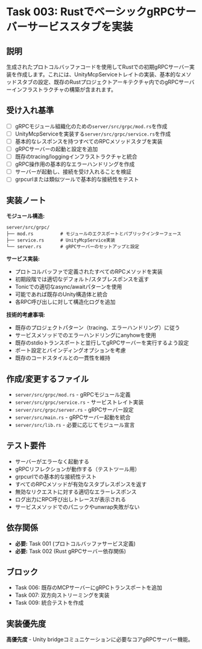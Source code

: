# Task 003: RustでベーシックgRPCサーバーサービススタブを実装

## 説明

生成されたプロトコルバッファコードを使用してRustでの初期gRPCサーバー実装を作成します。これには、UnityMcpServiceトレイトの実装、基本的なメソッドスタブの設定、既存のRustプロジェクトアーキテクチャ内でのgRPCサーバーインフラストラクチャの構築が含まれます。

## 受け入れ基準

- [ ] gRPCモジュール組織化のための`server/src/grpc/mod.rs`を作成
- [ ] UnityMcpServiceを実装する`server/src/grpc/service.rs`を作成
- [ ] 基本的なレスポンスを持つすべてのRPCメソッドスタブを実装
- [ ] gRPCサーバーの起動と設定を追加
- [ ] 既存のtracing/loggingインフラストラクチャと統合
- [ ] gRPC操作用の基本的なエラーハンドリングを作成
- [ ] サーバーが起動し、接続を受け入れることを検証
- [ ] grpcurlまたは類似ツールで基本的な接続性をテスト

## 実装ノート

**モジュール構造:**
```
server/src/grpc/
├── mod.rs          # モジュールのエクスポートとパブリックインターフェース
├── service.rs      # UnityMcpService実装
└── server.rs       # gRPCサーバーのセットアップと設定
```

**サービス実装:**
- プロトコルバッファで定義されたすべてのRPCメソッドを実装
- 初期段階では適切なデフォルト/スタブレスポンスを返す
- Tonicでの適切なasync/awaitパターンを使用
- 可能であれば既存のUnity構造体と統合
- 各RPC呼び出しに対して構造化ログを追加

**技術的考慮事項:**
- 既存のプロジェクトパターン（tracing、エラーハンドリング）に従う
- サービスメソッドでのエラーハンドリングにanyhowを使用
- 既存のstdioトランスポートと並行してgRPCサーバーを実行するよう設定
- ポート設定とバインディングオプションを考慮
- 既存のコードスタイルとの一貫性を維持

## 作成/変更するファイル

- `server/src/grpc/mod.rs` - gRPCモジュール定義
- `server/src/grpc/service.rs` - サービストレイト実装
- `server/src/grpc/server.rs` - gRPCサーバー設定
- `server/src/main.rs` - gRPCサーバー起動を統合
- `server/src/lib.rs` - 必要に応じてモジュール宣言

## テスト要件

- サーバーがエラーなく起動する
- gRPCリフレクションが動作する（テストツール用）
- grpcurlでの基本的な接続性テスト
- すべてのRPCメソッドが有効なスタブレスポンスを返す
- 無効なリクエストに対する適切なエラーレスポンス
- ログ出力にRPC呼び出しトレースが表示される
- サービスメソッドでのパニックやunwrap失敗がない

## 依存関係

- **必要:** Task 001 (プロトコルバッファサービス定義)
- **必要:** Task 002 (Rust gRPCサーバー依存関係)

## ブロック

- Task 006: 既存のMCPサーバーにgRPCトランスポートを追加
- Task 007: 双方向ストリーミングを実装
- Task 009: 統合テストを作成

## 実装優先度

**高優先度** - Unity bridgeコミュニケーションに必要なコアgRPCサーバー機能。